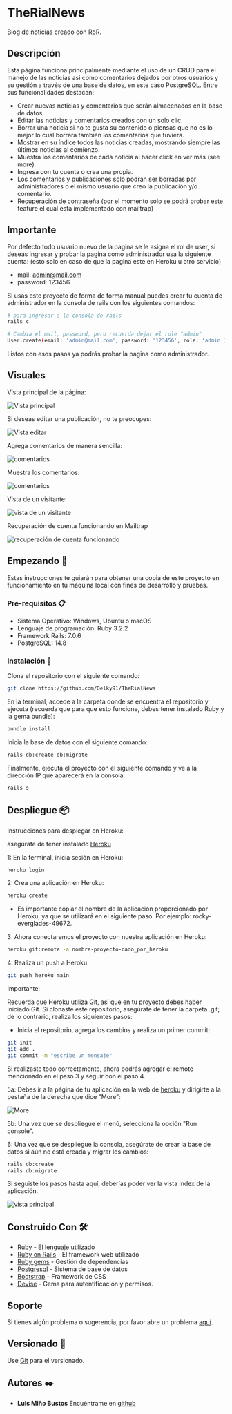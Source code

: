 # TheRialNews

Blog de noticias creado con RoR.

## Descripción

Esta página funciona principalmente mediante el uso de un CRUD para el manejo de las noticias asi como comentarios dejados por otros usuarios y su gestión a través de una base de datos, en este caso PostgreSQL. Entre sus funcionalidades destacan:

- Crear nuevas noticias y comentarios que serán almacenados en la base de datos.
- Editar las noticias y comentarios creados con un solo clic.
- Borrar una noticia si no te gusta su contenido o piensas que no es lo mejor lo cual borrara también los comentarios que tuviera.
- Mostrar en su índice todos las noticias creadas, mostrando siempre las últimos noticias al comienzo.
- Muestra los comentarios de cada noticia al hacer click en ver más (see more).
- Ingresa con tu cuenta o crea una propia.
- Los comentarios y publicaciones solo podrán ser borradas por administradores o el mismo usuario que creo la publicación y/o comentario.
- Recuperación de contraseña (por el momento solo se podrá probar este feature el cual esta implementado con mailtrap)

## Importante

Por defecto todo usuario nuevo de la pagina se le asigna el rol de user, si deseas ingresar y probar la pagina como administrador usa la siguiente cuenta: (esto solo en caso de que la pagina este en Heroku u otro servicio)

- mail: <admin@mail.com>
- password: 123456

Si usas este proyecto de forma de forma manual puedes crear tu cuenta de administrador en la consola de rails con los siguientes comandos:

```bash
# para ingresar a la consola de rails
rails c

# Cambia el mail, password, pero recuerda dejar el role "admin"
User.create(email: 'admin@mail.com', password: '123456', role: 'admin')
```

Listos con esos pasos ya podrás probar la pagina como administrador.

## Visuales

Vista principal de la página:

![Vista principal](/public/index.png)

Si deseas editar una publicación, no te preocupes:

![Vista editar](/public/edit.png)

Agrega comentarios de manera sencilla:

![comentarios](/public/comments.png)

Muestra los comentarios:

![comentarios](/public/showcomments.png)

Vista de un visitante:

![vista de un visitante](/public/postGuest.png)

Recuperación de cuenta funcionando en Mailtrap

![recuperación de cuenta funcionando](/public/mailtrap.png)

## Empezando 🚀

Estas instrucciones te guiarán para obtener una copia de este proyecto en funcionamiento en tu máquina local con fines de desarrollo y pruebas.

### Pre-requisitos 📋

- Sistema Operativo: Windows, Ubuntu o macOS
- Lenguaje de programación: Ruby 3.2.2
- Framework Rails: 7.0.6
- PostgreSQL: 14.8

### Instalación 🔧

Clona el repositorio con el siguiente comando:

```bash
git clone https://github.com/Delky91/TheRialNews
```

En la terminal, accede a la carpeta donde se encuentra el repositorio y ejecuta (recuerda que para que esto funcione, debes tener instalado Ruby y la gema bundle):

```bash
bundle install
```

Inicia la base de datos con el siguiente comando:

```bash
rails db:create db:migrate
```

Finalmente, ejecuta el proyecto con el siguiente comando y ve a la dirección IP que aparecerá en la consola:

```bash
rails s
```

## Despliegue 📦

Instrucciones para desplegar en Heroku:

asegúrate de tener instalado [Heroku](https://devcenter.heroku.com/articles/heroku-cli#install-the-heroku-cli)

1: En la terminal, inicia sesión en Heroku:

```bash
heroku login
```

2: Crea una aplicación en Heroku:

```bash
heroku create
```

- Es importante copiar el nombre de la aplicación proporcionado por Heroku, ya que se utilizará en el siguiente paso. Por ejemplo: rocky-everglades-49672.

3: Ahora conectaremos el proyecto con nuestra aplicación en Heroku:

```bash
heroku git:remote -a nombre-proyecto-dado_por_heroku
```

4: Realiza un push a Heroku:

```bash
git push heroku main
```

Importante:

Recuerda que Heroku utiliza Git, así que en tu proyecto debes haber iniciado Git. Si clonaste este repositorio, asegúrate de tener la carpeta .git; de lo contrario, realiza los siguientes pasos:

- Inicia el repositorio, agrega los cambios y realiza un primer commit:

```bash
git init
git add .
git commit -m "escribe un mensaje"
```

Si realizaste todo correctamente, ahora podrás agregar el remote mencionado en el paso 3 y seguir con el paso 4.

5a: Debes ir a la página de tu aplicación en la web de [heroku](https://id.heroku.com/login) y dirigirte a la pestaña de la derecha que dice "More":

![More](/public/heroku.png)

5b: Una vez que se despliegue el menú, selecciona la opción "Run console".

6: Una vez que se despliegue la consola, asegúrate de crear la base de datos si aún no está creada y migrar los cambios:

```bash
rails db:create
rails db:migrate
```

Si seguiste los pasos hasta aquí, deberías poder ver la vista index de la aplicación.

![vista principal](/public/index.png)

## Construido Con 🛠️

- [Ruby](https://www.ruby-lang.org/es/) - El lenguaje utilizado
- [Ruby on Rails](https://rubyonrails.org) - El framework web utilizado
- [Ruby gems](https://rubygems.org) - Gestión de dependencias
- [Postgresql](https://www.postgresql.org) - Sistema de base de datos
- [Bootstrap](https://getbootstrap.com/) - Framework de CSS
- [Devise](https://ddnexus.github.io/pagy/) - Gema para autentificación y permisos.

## Soporte

Si tienes algún problema o sugerencia, por favor abre un problema [aquí](https://github.com/Delky91/TheRialNews/issues).

## Versionado 📌

Use [Git](https://git-scm.com) para el versionado.

## Autores ✒️

- **Luis Miño Bustos** Encuéntrame en [github](https://github.com/Delky91)
